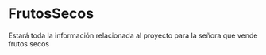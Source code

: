 # FrutosSecos
Estará toda la información relacionada al proyecto para la señora que vende frutos secos
